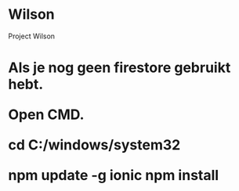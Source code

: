 # Wilson
Project Wilson
<h1>
Als je nog geen firestore gebruikt hebt.

Open CMD.

cd C:/windows/system32

npm update -g ionic
npm install

</h1>
